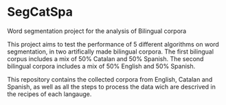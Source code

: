 # SegCatSpa

Word segmentation project for the analysis of Bilingual corpora

This project aims to test the performance of 5 different algorithms on word segmentation, in two artifically made bilingual corpora. 
The first bilingual corpus includes a mix of 50% Catalan and 50% Spanish.
The second bilingual corpora includes a mix of 50% English and 50% Spanish. 

This repository contains the collected corpora from English, Catalan and Spanish, as well as all the steps to process the data wich are 
descrived in the recipes of each langauge. 
